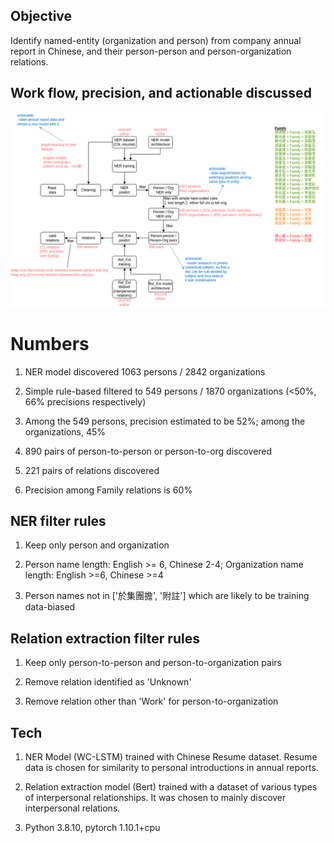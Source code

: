 ## Objective
Identify named-entity (organization and person) from company annual report in Chinese, and their person-person and person-organization relations.

## Work flow, precision, and actionable discussed

![](https://raw.githubusercontent.com/rmwkwok/chinese_nlp_annual_report/main/report.png)

# Numbers

1. NER model discovered 1063 persons / 2842 organizations

2. Simple rule-based filtered to 549 persons / 1870 organizations (<50%, 66% precisions respectively)

3. Among the 549 persons, precision estimated to be 52%; among the organizations, 45%

4. 890 pairs of person-to-person or person-to-org discovered

5. 221 pairs of relations discovered

6. Precision among Family relations is 60%

## NER filter rules

1. Keep only person and organization

2. Person name length: English >= 6, Chinese 2-4; Organization name length: English >=6, Chinese >=4

3. Person names not in ['於集團擔', '附註'] which are likely to be training data-biased

## Relation extraction filter rules

1. Keep only person-to-person and person-to-organization pairs

2. Remove relation identified as 'Unknown'

3. Remove relation other than 'Work' for person-to-organization

## Tech

1. NER Model (WC-LSTM) trained with Chinese Resume dataset. Resume data is chosen for similarity to personal introductions in annual reports.

2. Relation extraction model (Bert) trained with a dataset of various types of interpersonal relationships. It was chosen to mainly discover interpersonal relations. 

3. Python 3.8.10, pytorch 1.10.1+cpu
